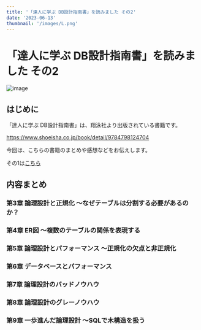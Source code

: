```yaml
---
title: '「達人に学ぶ DB設計指南書」を読みました その2'
date: '2023-06-13'
thumbnail: '/images/L.png'
---
```


# 「達人に学ぶ DB設計指南書」を読みました その2

![image](/images/L.png)

## はじめに

「達人に学ぶ DB設計指南書」は、翔泳社より出版されている書籍です。

https://www.shoeisha.co.jp/book/detail/9784798124704

今回は、こちらの書籍のまとめや感想などをお伝えします。

その1は<a href="https://yajimaga-tech-blog.vercel.app/posts/20230613">こちら</a>

## 内容まとめ

### 第3章 論理設計と正規化 ～なぜテーブルは分割する必要があるのか？



### 第4章 ER図 ～複数のテーブルの関係を表現する



### 第5章 論理設計とパフォーマンス ～正規化の欠点と非正規化



### 第6章 データベースとパフォーマンス



### 第7章 論理設計のバッドノウハウ



### 第8章 論理設計のグレーノウハウ



### 第9章 一歩進んだ論理設計 ～SQLで木構造を扱う


